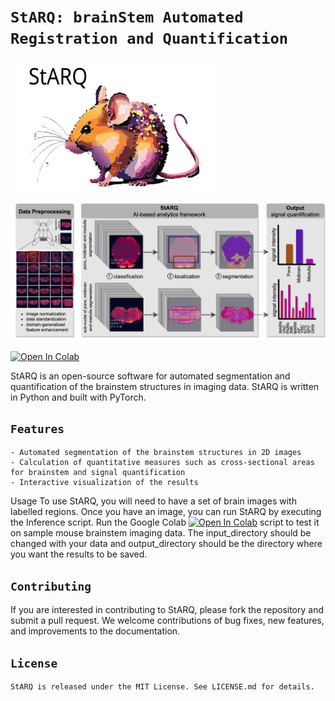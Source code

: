 # ```StARQ: brainStem Automated Registration and Quantification```
  
<p><a href="[https://github.com/itsasimiqbal/StARQ](https://colab.research.google.com/drive/19vQyB9K3jokDSuh9qWAbjBJ8sacyQs2M)"><img src="https://github.com/itsasimiqbal/StARQ/blob/main/StARQ_logo.svg" align="center" width="330" height="215" /> </a>
</p>

![alt text](https://github.com/itsasimiqbal/StARQ/blob/main/GitHub_StARQ.png)

[![Open In Colab](https://colab.research.google.com/assets/colab-badge.svg)](https://colab.research.google.com/github/itsasimiqbal/StARQ/blob/main/StARQ_2_0_2024.ipynb)

StARQ is an open-source software for automated segmentation and quantification of the brainstem structures in imaging data. StARQ is written in Python and built with PyTorch.

## ```Features```
```
- Automated segmentation of the brainstem structures in 2D images
- Calculation of quantitative measures such as cross-sectional areas for brainstem and signal quantification
- Interactive visualization of the results
```

Usage
To use StARQ, you will need to have a set of brain images with labelled regions. Once you have an image, you can run StARQ by executing the Inference script. Run the Google Colab [![Open In Colab](https://colab.research.google.com/assets/colab-badge.svg)](https://colab.research.google.com/github/itsasimiqbal/StARQ/blob/main/StARQ_2_0_2024.ipynb) script to test it on sample mouse brainstem imaging data. The input_directory should be changed with your data and output_directory should be the directory where you want the results to be saved.

## ```Contributing```
If you are interested in contributing to StARQ, please fork the repository and submit a pull request. We welcome contributions of bug fixes, new features, and improvements to the documentation.

## ```License```
```
StARQ is released under the MIT License. See LICENSE.md for details.
```
